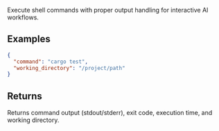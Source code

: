 Execute shell commands with proper output handling for interactive AI workflows.

## Examples

```json
{
  "command": "cargo test",
  "working_directory": "/project/path"
}
```

## Returns

Returns command output (stdout/stderr), exit code, execution time, and working directory.
